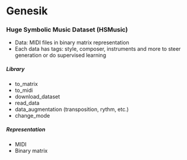 # Genesik

### Huge Symbolic Music Dataset (HSMusic)
* Data: MIDI files in binary matrix representation
* Each data has tags: style, composer, instruments and more to steer generation or do supervised learning

##### Library
* to_matrix
* to_midi
* download_dataset
* read_data
* data_augmentation (transposition, rythm, etc.)
* change_mode

##### Representation
* MIDI
* Binary matrix

